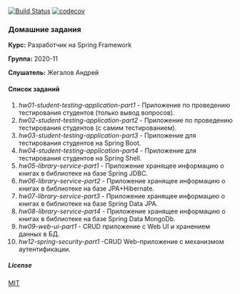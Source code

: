 [![Build Status](https://travis-ci.org/andreyzhegalov/2020-11-otus-spring-zhegalov.svg?branch=main)](https://travis-ci.org/andreyzhegalov/2020-11-otus-spring-zhegalov)
[![codecov](https://codecov.io/gh/andreyzhegalov/2020-11-otus-spring-zhegalov/branch/main/graph/badge.svg?token=s9BbEd1xif)](https://codecov.io/gh/andreyzhegalov/2020-11-otus-spring-zhegalov)

### Домашние задания

**Курс:** Разработчик на Spring Framework

**Группа:** 2020-11

**Слушатель:** Жегалов Андрей


#### Список заданий
1. *hw01-student-testing-application-part1* - Приложение по проведению тестирования студентов (только вывод вопросов).
2. *hw02-student-testing-application-part2* - Приложение по проведению тестирования студентов (с самим тестированием).
3. *hw03-student-testing-application-part3* - Приложение для тестирования студентов на Spring Boot.
4. *hw04-student-testing-application-part4* - Приложение для тестирования студентов на Spring Shell.
5. *hw05-library-service-part1* - Приложение хранящее информацию о книгах в библиотеке на базе Spring JDBC.
6. *hw06-library-service-part2* - Приложение хранящее информацию о книгах в библиотеке на базе JPA+Hibernate.
7. *hw07-library-service-part3* - Приложение хранящее информацию о книгах в библиотеке на базе Spring Data JPA.
8. *hw08-library-service-part4* - Приложение хранящее информацию о книгах в библиотеке на базе Spring Data MongoDb.
9. *hw09-web-ui-part1* - CRUD приложение с Web UI и хранением данных в БД.
12. *hw12-spring-security-part1* -CRUD Web-приложение с механизмом аутентификации.


##### License

[MIT](https://github.com/andreyzhegalov/2020-11-otus-spring-zhegalov/blob/main/LICENSE)
